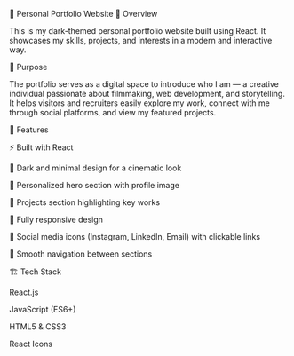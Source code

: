 🌙 Personal Portfolio Website
🚀 Overview

This is my dark-themed personal portfolio website built using React.
It showcases my skills, projects, and interests in a modern and interactive way.

🎯 Purpose

The portfolio serves as a digital space to introduce who I am — a creative individual passionate about filmmaking, web development, and storytelling.
It helps visitors and recruiters easily explore my work, connect with me through social platforms, and view my featured projects.

🧩 Features

⚡ Built with React

🎨 Dark and minimal design for a cinematic look

📸 Personalized hero section with profile image

💼 Projects section highlighting key works

📱 Fully responsive design

🔗 Social media icons (Instagram, LinkedIn, Email) with clickable links

💬 Smooth navigation between sections

🏗️ Tech Stack

React.js

JavaScript (ES6+)

HTML5 & CSS3

React Icons